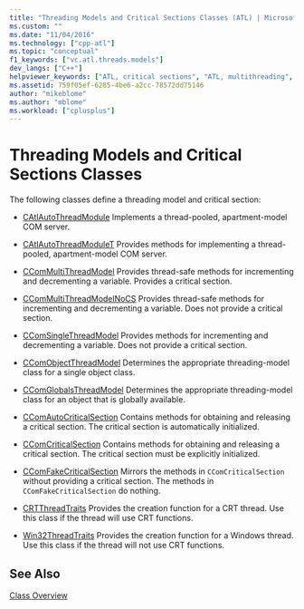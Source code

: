 ```yaml
---
title: "Threading Models and Critical Sections Classes (ATL) | Microsoft Docs"
ms.custom: ""
ms.date: "11/04/2016"
ms.technology: ["cpp-atl"]
ms.topic: "conceptual"
f1_keywords: ["vc.atl.threads.models"]
dev_langs: ["C++"]
helpviewer_keywords: ["ATL, critical sections", "ATL, multithreading", "threading [ATL], models", "critical sections"]
ms.assetid: 759f05ef-6285-4be6-a2cc-78572dd75146
author: "mikeblome"
ms.author: "mblome"
ms.workload: ["cplusplus"]
---
```

# Threading Models and Critical Sections Classes

The following classes define a threading model and critical section:

- [CAtlAutoThreadModule](../atl/reference/catlautothreadmodule-class.md) Implements a thread-pooled, apartment-model COM server.

- [CAtlAutoThreadModuleT](../atl/reference/catlautothreadmodulet-class.md) Provides methods for implementing a thread-pooled, apartment-model COM server.

- [CComMultiThreadModel](../atl/reference/ccommultithreadmodel-class.md) Provides thread-safe methods for incrementing and decrementing a variable. Provides a critical section.

- [CComMultiThreadModelNoCS](../atl/reference/ccommultithreadmodelnocs-class.md) Provides thread-safe methods for incrementing and decrementing a variable. Does not provide a critical section.

- [CComSingleThreadModel](../atl/reference/ccomsinglethreadmodel-class.md) Provides methods for incrementing and decrementing a variable. Does not provide a critical section.

- [CComObjectThreadModel](../atl/reference/atl-typedefs.md#ccomobjectthreadmodel) Determines the appropriate threading-model class for a single object class.

- [CComGlobalsThreadModel](../atl/reference/atl-typedefs.md#ccomglobalsthreadmodel) Determines the appropriate threading-model class for an object that is globally available.

- [CComAutoCriticalSection](../atl/reference/ccomautocriticalsection-class.md) Contains methods for obtaining and releasing a critical section. The critical section is automatically initialized.

- [CComCriticalSection](../atl/reference/ccomcriticalsection-class.md) Contains methods for obtaining and releasing a critical section. The critical section must be explicitly initialized.

- [CComFakeCriticalSection](../atl/reference/ccomfakecriticalsection-class.md) Mirrors the methods in `CComCriticalSection` without providing a critical section. The methods in `CComFakeCriticalSection` do nothing.

- [CRTThreadTraits](../atl/reference/crtthreadtraits-class.md) Provides the creation function for a CRT thread. Use this class if the thread will use CRT functions.

- [Win32ThreadTraits](../atl/reference/win32threadtraits-class.md) Provides the creation function for a Windows thread. Use this class if the thread will not use CRT functions.

## See Also

[Class Overview](../atl/atl-class-overview.md)

